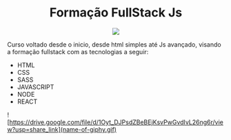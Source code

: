 <h1 align="center"> Formação FullStack Js </h1>
<p align="center">
<img src="http://img.shields.io/static/v1?label=STATUS&message=EM%20DESENVOLVIMENTO&color=GREEN&style=for-the-badge"/>
</p>


<p>Curso voltado desde o inicio, desde html simples até Js avançado, visando a formação fullstack com as tecnologias a seguir:</p>

<ul>
  <li>HTML</li>
  <li>CSS</li>
  <li>SASS</li>
  <li>JAVASCRIPT</li>
  <li>NODE</li>
  <li>REACT</li>
</ul>


![https://drive.google.com/file/d/1Oyt_DJPsdZBeBEjKsvPwGvdIvL26ng6r/view?usp=share_link](name-of-giphy.gif)
